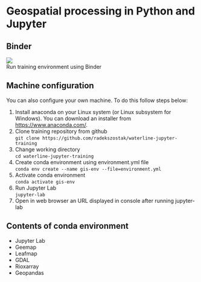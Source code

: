 # Geospatial processing in Python and Jupyter
## Binder
<a href="https://mybinder.org/v2/gh/radekszostak/waterline-jupyter-training/HEAD" target="_blank"><img src="https://mybinder.org/badge_logo.svg"></a><br>
Run training environment using Binder

## Machine configuration
You can also configure your own machine. To do this follow steps below:
1. Install anaconda on your Linux system (or Linux subsystem for Windows). You can download an installer from https://www.anaconda.com/.
2. Clone training repository from github\
`git clone https://github.com/radekszostak/waterline-jupyter-training`
3. Change working directory\
`cd waterline-jupyter-training`
4. Create conda environment using environment.yml file\
`conda env create --name gis-env --file=environment.yml`
5. Activate conda environment\
`conda activate gis-env`
6. Run Jupyter Lab\
`jupyter-lab`
7. Open in web browser an URL displayed in console after running jupyter-lab

## Contents of conda environment 
* Jupyter Lab
* Geemap
* Leafmap
* GDAL
* Rioxarray
* Geopandas
